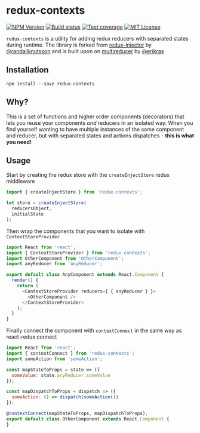# redux-contexts

[![NPM Version](https://img.shields.io/npm/v/redux-contexts.svg?style=flat-square)](https://www.npmjs.com/package/multireducer)
[![Build status](https://img.shields.io/travis/Vinnovera/redux-contexts/master.svg?style=flat-square)](https://travis-ci.org/Vinnovera/redux-contexts)
[![Test coverage](https://img.shields.io/coveralls/Vinnovera/redux-contexts.svg)](https://coveralls.io/github/Vinnovera/redux-contexts)
[![MIT License](https://img.shields.io/github/license/Vinnovera/redux-contexts.svg)](https://opensource.org/licenses/MIT)

`redux-contexts` is a utility for adding redux reducers with separated states during runtime.
The library is forked from [redux-injector](https://github.com/randallknutson/redux-injector) by [@randallknutsson](https://github.com/randallknutson) and is built upon on [multireducer](https://github.com/erikras/multireducer) by [@erikras](https://github.com/erikras)

## Installation

```
npm install --save redux-contexts
```

## Why?
This is a set of functions and higher order components (decorators) that lets you reuse your components *and* reducers in an isolated way.
When you find yourself wanting to have multiple instances of the same component and reducer, but with separated states and actions dispatches - **this is what you need!**

## Usage
Start by creating the redux store with the `createInjectStore` redux middleware
```javascript
import { createInjectStore } from 'redux-contexts';

let store = createInjectStore(
  reducersObject,
  initialState
);
```


Then wrap the components that you want to isolate with `ContextStoreProvider`
```javascript
import React from 'react';
import { ContextStoreProvider } from 'redux-contexts';
import OtherComponent from 'OtherComponent';
import anyReducer from 'anyReducer';

export default class AnyComponent extends React.Component {
  render() {
    return (
      <ContextStoreProvider reducers={ { anyReducer } }>
        <OtherComponent />
      </ContextStoreProvider>
    );
  }
}
```


Finally connect the component with `contextConnect` in the same way as react-redux connect
```javascript
import React from 'react';
import { contextConnect } from 'redux-contexts';
import someAction from 'someAction';

const mapStateToProps = state => ({
  someValue: state.anyReducer.someValue
});

const mapDispatchToProps = dispatch => ({
  someAction: () => dispatch(someAction())
});

@contextConnect(mapStateToProps, mapDispatchToProps);
export default class OtherComponent extends React.Component {
}
```
